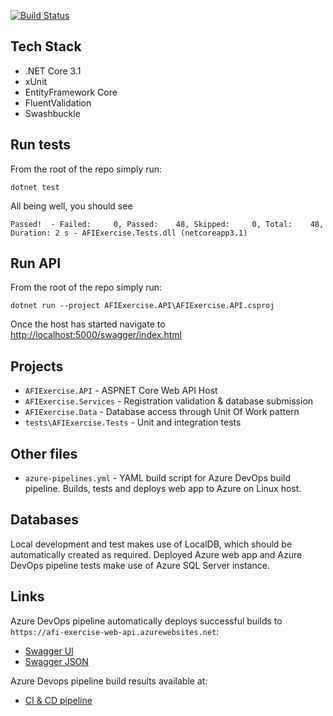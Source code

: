 [![Build Status](https://dev.azure.com/nullloop/AFI%20Tech%20Exercise/_apis/build/status/CI%20%26%20CD?branchName=main)](https://dev.azure.com/nullloop/AFI%20Tech%20Exercise/_build/latest?definitionId=7&branchName=main)

## Tech Stack

* .NET Core 3.1
* xUnit
* EntityFramework Core
* FluentValidation
* Swashbuckle

## Run tests

From the root of the repo simply run:

```
dotnet test
```

All being well, you should see 
```
Passed!  - Failed:     0, Passed:    48, Skipped:     0, Total:    48, Duration: 2 s - AFIExercise.Tests.dll (netcoreapp3.1)
```

## Run API

From the root of the repo simply run:

```
dotnet run --project AFIExercise.API\AFIExercise.API.csproj
```

Once the host has started navigate to [http://localhost:5000/swagger/index.html](http://localhost:5000/swagger/index.html)

## Projects

* `AFIExercise.API` - ASPNET Core Web API Host
* `AFIExercise.Services` - Registration validation & database submission
* `AFIExercise.Data` - Database access through Unit Of Work pattern
* `tests\AFIExercise.Tests` - Unit and integration tests

## Other files

* `azure-pipelines.yml` - YAML build script for Azure DevOps build pipeline. Builds, tests and deploys web app to Azure on Linux host.

## Databases

Local development and test makes use of LocalDB, which should be automatically created as required. Deployed Azure web app and Azure DevOps pipeline tests make use of Azure SQL Server instance.

## Links

Azure DevOps pipeline automatically deploys successful builds to `https://afi-exercise-web-api.azurewebsites.net`:

* [Swagger UI](https://afi-exercise-web-api.azurewebsites.net/swagger/index.html)
* [Swagger JSON](https://afi-exercise-web-api.azurewebsites.net/swagger/v1/swagger.json)

Azure Devops pipeline build results available at:

* [CI & CD pipeline](https://dev.azure.com/nullloop/AFI%20Tech%20Exercise/_build?definitionId=7)